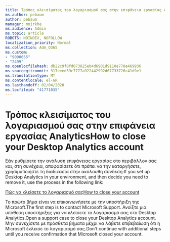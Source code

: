 ```yaml
---
title: Τρόπος κλεισίματος του λογαριασμού σας στην επιφάνεια εργασίας Analytics
ms.author: pebaum
author: pebaum
manager: mnirkhe
ms.audience: Admin
ms.topic: article
ROBOTS: NOINDEX, NOFOLLOW
localization_priority: Normal
ms.collection: Adm_O365
ms.custom:
- "9000655"
- "2499"
ms.openlocfilehash: db22c9f8fd073825eb4d6901d9110e778e469936
ms.sourcegitcommit: 317eeed39c7777a922442992d67733726c41d9e1
ms.translationtype: MT
ms.contentlocale: el-GR
ms.lasthandoff: 02/04/2020
ms.locfileid: "41771035"
---
```

# <a name="how-to-close-your-desktop-analytics-account"></a><span data-ttu-id="57c66-102">Τρόπος κλεισίματος του λογαριασμού σας στην επιφάνεια εργασίας Analytics</span><span class="sxs-lookup"><span data-stu-id="57c66-102">How to close your Desktop Analytics account</span></span>

<span data-ttu-id="57c66-103">Εάν ρυθμίσετε την ανάλυση επιφάνειας εργασίας στο περιβάλλον σας και, στη συνέχεια, αποφασίσετε ότι πρέπει να την καταργήσετε, χρησιμοποιήστε τη διαδικασία στην ακόλουθη σύνδεση:</span><span class="sxs-lookup"><span data-stu-id="57c66-103">If you set up Desktop Analytics in your environment, and then decide you need to remove it, use the process in the following link:</span></span>

[<span data-ttu-id="57c66-104">Πώς να κλείσετε το λογαριασμό σας</span><span class="sxs-lookup"><span data-stu-id="57c66-104">How to close your account</span></span>](https://docs.microsoft.com/configmgr/desktop-analytics/account-close)

<span data-ttu-id="57c66-105">Το πρώτο βήμα είναι να επικοινωνήσετε με την υποστήριξη της Microsoft.</span><span class="sxs-lookup"><span data-stu-id="57c66-105">The first step is to contact Microsoft Support.</span></span> <span data-ttu-id="57c66-106">Ανοίξτε μια υπόθεση υποστήριξης για να κλείσετε το λογαριασμό σας στο Desktop Analytics.</span><span class="sxs-lookup"><span data-stu-id="57c66-106">Open a support case to close your Desktop Analytics account.</span></span> <span data-ttu-id="57c66-107">Μην συνεχίσετε με πρόσθετα βήματα μέχρι να λάβετε επιβεβαίωση ότι η Microsoft έκλεισε το λογαριασμό σας.</span><span class="sxs-lookup"><span data-stu-id="57c66-107">Don't continue with additional steps until you receive confirmation that Microsoft closed your account.</span></span>